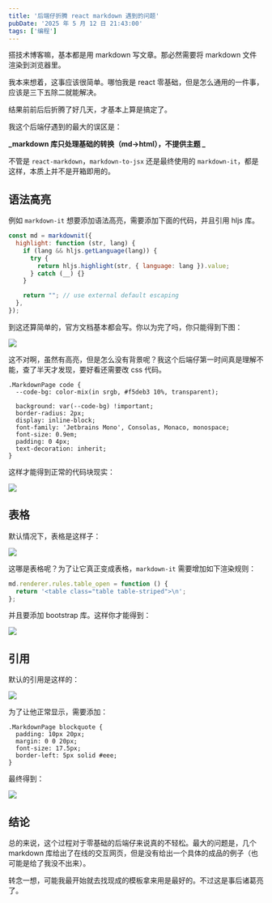 ```yaml
---
title: '后端仔折腾 react markdown 遇到的问题'
pubDate: '2025 年 5 月 12 日 21:43:00'
tags: ['编程']
---
```


搭技术博客嘛，基本都是用 markdown 写文章。那必然需要将 markdown 文件渲染到浏览器里。

我本来想着，这事应该很简单。哪怕我是 react 零基础，但是怎么通用的一件事，应该是三下五除二就能解决。

结果前前后后折腾了好几天，才基本上算是搞定了。

我这个后端仔遇到的最大的误区是：

**_markdown 库只处理基础的转换（md->html），不提供主题 _**

不管是 `react-markdown`，`markdown-to-jsx` 还是最终使用的 `markdown-it`，都是这样，本质上并不是开箱即用的。

## 语法高亮

例如 `markdown-it` 想要添加语法高亮，需要添加下面的代码，并且引用 hljs 库。

```js
const md = markdownit({
  highlight: function (str, lang) {
    if (lang && hljs.getLanguage(lang)) {
      try {
        return hljs.highlight(str, { language: lang }).value;
      } catch (__) {}
    }

    return ""; // use external default escaping
  },
});
```

到这还算简单的，官方文档基本都会写。你以为完了吗，你只能得到下图：

![](https://md.p1gd0g.cc/mmbiz_png/OQRlA7Uf7SWibuADJk7YprVYOFzuoNNdn7vV6iaVjqPtRARBGgGIqLWjdeIASRUrNI7sY5ictn7rZCKib3BRXQ7Kzw/0?from=appmsg)

这不对啊，虽然有高亮，但是怎么没有背景呢？我这个后端仔第一时间真是理解不能，查了半天才发现，要好看还需要改 css 代码。

```
.MarkdownPage code {
  --code-bg: color-mix(in srgb, #f5deb3 10%, transparent);

  background: var(--code-bg) !important;
  border-radius: 2px;
  display: inline-block;
  font-family: 'Jetbrains Mono', Consolas, Monaco, monospace;
  font-size: 0.9em;
  padding: 0 4px;
  text-decoration: inherit;
}
```

这样才能得到正常的代码块现实：

![](https://md.p1gd0g.cc/mmbiz_png/OQRlA7Uf7SWibuADJk7YprVYOFzuoNNdnyXyBqUicCaDFDVDkYzkBibMjINxViac3NnC8mDxWxVN4BT6lPhEKicHmug/0?from=appmsg)

## 表格

默认情况下，表格是这样子：

![](https://md.p1gd0g.cc/mmbiz_png/OQRlA7Uf7SWibuADJk7YprVYOFzuoNNdnbm9jLaW5SK92p9WcK37iaUTic0SKuyCFHdZEQhuhIVibLM9dzhFZuWy8g/0?from=appmsg)

这哪是表格呢？为了让它真正变成表格，`markdown-it` 需要增加如下渲染规则：

```js
md.renderer.rules.table_open = function () {
  return '<table class="table table-striped">\n';
};
```

并且要添加 bootstrap 库。这样你才能得到：

![](https://md.p1gd0g.cc/mmbiz_png/OQRlA7Uf7SWibuADJk7YprVYOFzuoNNdnZrTrrR5UnIFOBc4FnSibXwdbzzpSlHUPF2WjbD6J7Jd0Euu5CYzbwFg/0?from=appmsg)

## 引用

默认的引用是这样的：

![](https://md.p1gd0g.cc/mmbiz_png/OQRlA7Uf7SWibuADJk7YprVYOFzuoNNdncpCrkATWx2RqPRLmsLY3APC2vOJd0m7HKV1Y1U1VRIM3dzTHqe4Q2Q/0?from=appmsg)

为了让他正常显示，需要添加：

```
.MarkdownPage blockquote {
  padding: 10px 20px;
  margin: 0 0 20px;
  font-size: 17.5px;
  border-left: 5px solid #eee;
}
```

最终得到：

![](https://md.p1gd0g.cc/mmbiz_png/OQRlA7Uf7SWibuADJk7YprVYOFzuoNNdnNibD4t8ibRaCPJJEicuGTxLY1NqCG5pcWtrHVMFpv0Jh7cZqFe8ibJ3Kbg/0?from=appmsg)

## 结论

总的来说，这个过程对于零基础的后端仔来说真的不轻松。最大的问题是，几个 markdown 库给出了在线的交互网页，但是没有给出一个具体的成品的例子（也可能是给了我没不出来）。

转念一想，可能我最开始就去找现成的模板拿来用是最好的。不过这是事后诸葛亮了。
